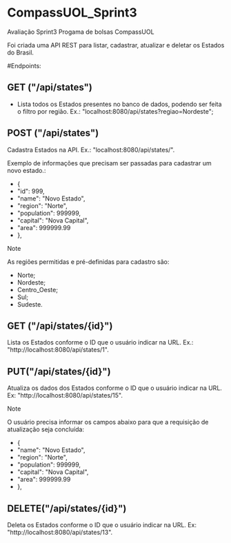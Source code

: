 # CompassUOL_Sprint3


Avaliação Sprint3 Progama de bolsas CompassUOL

Foi criada uma API REST para listar, cadastrar, atualizar e deletar os Estados do Brasil.

#Endpoints:

## GET ("/api/states") 
- Lista todos os Estados presentes no banco de dados, podendo ser feita o filtro por região. Ex.: "localhost:8080/api/states?regiao=Nordeste";

## POST ("/api/states") 

Cadastra Estados na API. Ex.: "localhost:8080/api/states/".

Exemplo de informações que precisam ser passadas para cadastrar um novo estado.:
- {
- "id": 999,
- "name": "Novo Estado",
- "region": "Norte",
- "population": 999999,
- "capital": "Nova Capital",
- "area": 999999.99
- },

>[!NOTE]
>
>As regiões permitidas e pré-definidas para cadastro são:

- Norte;
- Nordeste;
- Centro_Oeste;
- Sul;
- Sudeste.

## GET ("/api/states/{id}")

Lista os Estados conforme o ID que o usuário indicar na URL. Ex.: "http://localhost:8080/api/states/1".

## PUT("/api/states/{id}") 

Atualiza os dados dos Estados conforme o ID que o usuário indicar na URL. Ex: "http://localhost:8080/api/states/15".

>[!NOTE]
>
>O usuário precisa informar os campos abaixo para que a requisição de atualização seja concluída:

- {
- "name": "Novo Estado",
- "region": "Norte",
- "population": 999999,
- "capital": "Nova Capital",
- "area": 999999.99
- },

## DELETE("/api/states/{id}") 

Deleta os Estados conforme o ID que o usuário indicar na URL. Ex: "http://localhost:8080/api/states/13".
